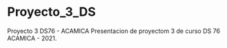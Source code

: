 # Proyecto_3_DS
Proyecto 3 DS76 - ACAMICA
Presentacion de proyectom 3 de curso DS 76 ACAMICA - 2021.
